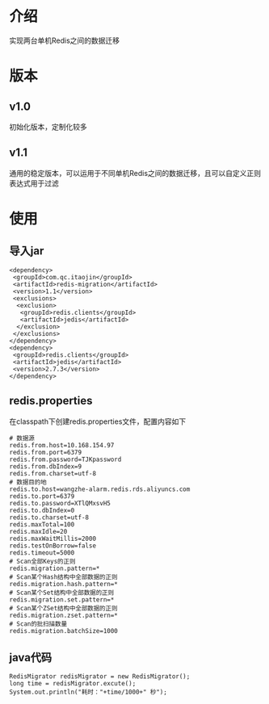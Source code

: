 # 介绍
实现两台单机Redis之间的数据迁移
# 版本
## v1.0
初始化版本，定制化较多
## v1.1
通用的稳定版本，可以运用于不同单机Redis之间的数据迁移，且可以自定义正则表达式用于过滤
# 使用
## 导入jar
    <dependency>  
     <groupId>com.qc.itaojin</groupId>  
     <artifactId>redis-migration</artifactId>  
     <version>1.1</version>  
     <exclusions> 
      <exclusion> 
       <groupId>redis.clients</groupId>  
       <artifactId>jedis</artifactId>  
      </exclusion>
     </exclusions>
    </dependency>  
    <dependency>  
     <groupId>redis.clients</groupId>  
     <artifactId>jedis</artifactId>  
     <version>2.7.3</version>  
    </dependency>

## redis.properties
在classpath下创建redis.properties文件，配置内容如下

    # 数据源    
    redis.from.host=10.168.154.97    
    redis.from.port=6379    
    redis.from.password=TJKpassword    
    redis.from.dbIndex=9    
    redis.from.charset=utf-8    
    # 数据目的地    
    redis.to.host=wangzhe-alarm.redis.rds.aliyuncs.com    
    redis.to.port=6379    
    redis.to.password=XTlQMxsvH5    
    redis.to.dbIndex=0    
    redis.to.charset=utf-8    
    redis.maxTotal=100    
    redis.maxIdle=20    
    redis.maxWaitMillis=2000    
    redis.testOnBorrow=false    
    redis.timeout=5000    
    # Scan全部Keys的正则    
    redis.migration.pattern=*    
    # Scan某个Hash结构中全部数据的正则    
    redis.migration.hash.pattern=*    
    # Scan某个Set结构中全部数据的正则    
    redis.migration.set.pattern=*    
    # Scan某个ZSet结构中全部数据的正则    
    redis.migration.zset.pattern=*    
    # Scan的批扫描数量    
    redis.migration.batchSize=1000
    
## java代码
    RedisMigrator redisMigrator = new RedisMigrator();
    long time = redisMigrator.excute();
    System.out.println("耗时："+time/1000+" 秒");
